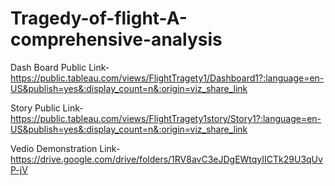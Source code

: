 # Tragedy-of-flight-A-comprehensive-analysis

Dash Board Public Link-https://public.tableau.com/views/FlightTragety1/Dashboard1?:language=en-US&publish=yes&:display_count=n&:origin=viz_share_link

Story Public Link-https://public.tableau.com/views/FlightTragety1story/Story1?:language=en-US&publish=yes&:display_count=n&:origin=viz_share_link

Vedio Demonstration Link- https://drive.google.com/drive/folders/1RV8avC3eJDgEWtqyIICTk29U3qUvP-jV
